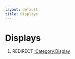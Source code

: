 ```yaml
---
layout: default
title: Displays
---
```


# Displays

1.  REDIRECT [:Category:Display](:Category:Display "wikilink")

